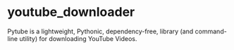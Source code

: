 # youtube_downloader

Pytube is a lightweight, Pythonic, dependency-free, library (and command-line utility) for downloading YouTube Videos.